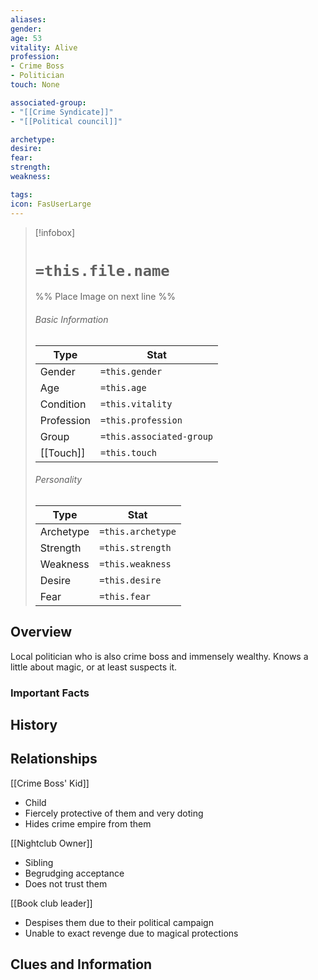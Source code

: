 ```yaml
---
aliases: 
gender: 
age: 53
vitality: Alive
profession: 
- Crime Boss
- Politician
touch: None

associated-group: 
- "[[Crime Syndicate]]"
- "[[Political council]]"

archetype:
desire:
fear:
strength:
weakness:

tags:
icon: FasUserLarge
---
```


> [!infobox]
> # `=this.file.name`
> %% Place Image on next line %%
> ###### Basic Information
> Type |  Stat |
> ---|---|
> Gender | `=this.gender` |
> Age | `=this.age` |
> Condition | `=this.vitality` |
> Profession | `=this.profession` |
> Group | `=this.associated-group` |
> [[Touch]] | `=this.touch` |
> ###### Personality
> Type |  Stat |
> ---|---|
> Archetype | `=this.archetype` |
> Strength | `=this.strength` |
> Weakness | `=this.weakness` |
> Desire | `=this.desire` |
> Fear | `=this.fear` |
## Overview
Local politician who is also crime boss and immensely wealthy. Knows a little about magic, or at least suspects it. 
### Important Facts


## History

## Relationships
[[Crime Boss' Kid]]
- Child
- Fiercely protective of them and very doting
- Hides crime empire from them

[[Nightclub Owner]]
- Sibling
- Begrudging acceptance 
- Does not trust them

[[Book club leader]]
- Despises them due to their political campaign
- Unable to exact revenge due to magical protections 

## Clues and Information

